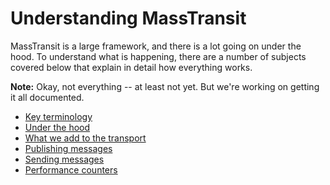 # Understanding MassTransit

MassTransit is a large framework, and there is a lot going on under the hood. To understand what is happening,
there are a number of subjects covered below that explain in detail how everything works.

<div class="alert alert-info">
<b>Note:</b>
Okay, not everything -- at least not yet. But we're working on getting it all documented.
</div>

* [Key terminology](key-ideas.md)
* [Under the hood](under-the-hood.md)
* [What we add to the transport](additions-to-transport.md)
* [Publishing messages](publishing.md)
* [Sending messages](sending.md)
* [Performance counters](perfcounters.md)
